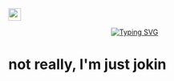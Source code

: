 <img src="https://media.giphy.com/media/hS42TuYYnANLFR9IRQ/giphy.gif" width="25"> 

<div align="center">
  
[![Typing SVG](https://readme-typing-svg.herokuapp.com?font=Fira+Code&size=26&pause=1000&color=00F723&center=true&vCenter=true&width=435&lines=Algorithmic+Trader;Quantitative+Analyst;Financial+Engineer;Market+Strategist)](https://git.io/typing-svg)
</div>

# not really, I'm just jokin
